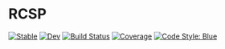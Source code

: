 # RCSP

[![Stable](https://img.shields.io/badge/docs-stable-blue.svg)](https://BatyLeo.github.io/RCSP.jl/stable)
[![Dev](https://img.shields.io/badge/docs-dev-blue.svg)](https://BatyLeo.github.io/RCSP.jl/dev)
[![Build Status](https://github.com/BatyLeo/RCSP.jl/actions/workflows/CI.yml/badge.svg?branch=main)](https://github.com/BatyLeo/RCSP.jl/actions/workflows/CI.yml?query=branch%3Amain)
[![Coverage](https://codecov.io/gh/BatyLeo/RCSP.jl/branch/main/graph/badge.svg)](https://codecov.io/gh/BatyLeo/RCSP.jl)
[![Code Style: Blue](https://img.shields.io/badge/code%20style-blue-4495d1.svg)](https://github.com/invenia/BlueStyle)
